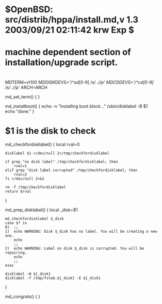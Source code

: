 #	$OpenBSD: src/distrib/hppa/install.md,v 1.3 2003/09/21 02:11:42 krw Exp $
#
# machine dependent section of installation/upgrade script.
#

MDTERM=vt100
MDDISKDEVS='/^sd[0-9] /s/ .*//p'
MDCDDEVS='/^cd[0-9] /s/ .*//p'
ARCH=ARCH

md_set_term() {
}

md_installboot() {
	echo -n "Installing boot block..."
	/sbin/disklabel -B $1
	echo "done."
}

# $1 is the disk to check
md_checkfordisklabel() {
	local rval=0

	disklabel $1 >/dev/null 2>/tmp/checkfordisklabel

	if grep "no disk label" /tmp/checkfordisklabel; then
		rval=1
	elif grep "disk label corrupted" /tmp/checkfordisklabel; then
		rval=2
	fi >/dev/null 2>&1

	rm -f /tmp/checkfordisklabel
	return $rval
}

md_prep_disklabel()
{
	local _disk=$1

	md_checkfordisklabel $_disk
	case $? in
	0)	;;
	1)	echo WARNING: Disk $_disk has no label. You will be creating a new one.
		echo
		;;
	2)	echo WARNING: Label on disk $_disk is corrupted. You will be repairing.
		echo
		;;
	esac

	disklabel -W ${_disk}
	disklabel -f /tmp/fstab.${_disk} -E ${_disk}
}

md_congrats() {
}
